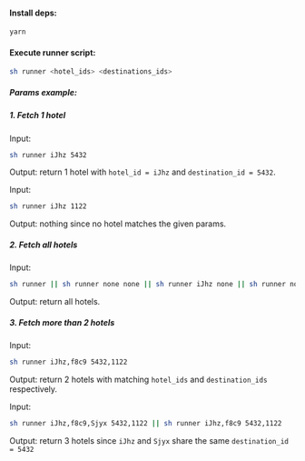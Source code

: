 #### Install deps:

```sh
yarn

```

#### Execute runner script:

```sh
sh runner <hotel_ids> <destinations_ids>

```

##### Params example:

##### 1. Fetch 1 hotel

Input:

```sh
sh runner iJhz 5432
```

Output: return 1 hotel with `hotel_id = iJhz` and `destination_id = 5432`.

Input:

```sh
sh runner iJhz 1122
```

Output: nothing since no hotel matches the given params.

##### 2. Fetch all hotels

Input:

```sh
sh runner || sh runner none none || sh runner iJhz none || sh runner none 5432
```

Output: return all hotels.

##### 3. Fetch more than 2 hotels

Input:

```sh
sh runner iJhz,f8c9 5432,1122
```

Output: return 2 hotels with matching `hotel_ids` and `destination_ids` respectively.

Input:

```sh
sh runner iJhz,f8c9,Sjyx 5432,1122 || sh runner iJhz,f8c9 5432,1122
```

Output: return 3 hotels since `iJhz` and `Sjyx` share the same `destination_id = 5432`
